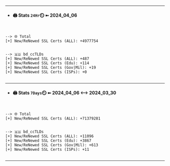 

---
- #### 🖨️ **Stats** `24Hr`⏲️ ➼ 2024_04_06
```console


--> 🌐 Total
[+] New/ReNewed SSL Certs (ALL): +4977754


--> 🇧🇩 bd_ccTLDs
[+] New/ReNewed SSL Certs (ALL): +487
[+] New/ReNewed SSL Certs (Edu): +114
[+] New/ReNewed SSL Certs (Gov|Mil): +19
[+] New/ReNewed SSL Certs (ISPs): +0


```

---
- #### 🖨️ **Stats** `7Days`⏲️ ➼ 2024_04_06 <--> 2024_03_30
```console


--> 🌐 Total
[+] New/ReNewed SSL Certs (ALL): +71379281


--> 🇧🇩 bd_ccTLDs
[+] New/ReNewed SSL Certs (ALL): +11096
[+] New/ReNewed SSL Certs (Edu): +3867
[+] New/ReNewed SSL Certs (Gov|Mil): +613
[+] New/ReNewed SSL Certs (ISPs): +11


```

---

